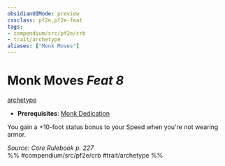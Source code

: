 ```yaml
---
obsidianUIMode: preview
cssclass: pf2e,pf2e-feat
tags:
- compendium/src/pf2e/crb
- trait/archetype
aliases: ["Monk Moves"]
---
```

# Monk Moves  *Feat 8*  
[archetype](/rules/traits/archetype.md)  

- **Prerequisites**: [Monk Dedication](/compendium/feats/monk-dedication.md)

You gain a +10-foot status bonus to your Speed when you're not wearing armor.

*Source: Core Rulebook p. 227*  
%% #compendium/src/pf2e/crb #trait/archetype %%